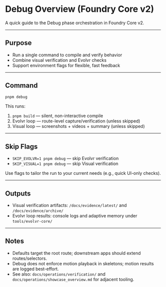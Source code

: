 # Debug Overview (Foundry Core v2)

A quick guide to the Debug phase orchestration in Foundry Core v2.

---

## Purpose
- Run a single command to compile and verify behavior
- Combine visual verification and Evolvr checks
- Support environment flags for flexible, fast feedback

---

## Command
```bash
pnpm debug
```

This runs:
1. `pnpm build` — silent, non-interactive compile
2. Evolvr loop — route-level capture/verification (unless skipped)
3. Visual loop — screenshots + videos + summary (unless skipped)

---

## Skip Flags
- `SKIP_EVOLVR=1 pnpm debug` — skip Evolvr verification
- `SKIP_VISUAL=1 pnpm debug` — skip Visual verification

Use flags to tailor the run to your current needs (e.g., quick UI-only checks).

---

## Outputs
- Visual verification artifacts: `/docs/evidence/latest/` and `/docs/evidence/archive/`
- Evolvr loop results: console logs and adaptive memory under `tools/evolvr-core/`

---

## Notes
- Defaults target the root route; downstream apps should extend routes/selectors.
- Debug does not enforce motion playback in skeletons; motion results are logged best-effort.
- See also: `docs/operations/verification/` and `docs/operations/showcase_overview.md` for adjacent tooling.
